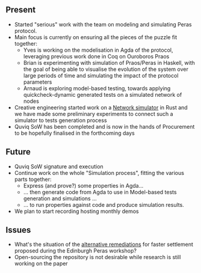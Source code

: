 ## Present

* Started "serious" work with the team on modeling and simulating Peras protocol.
* Main focus is currently on ensuring all the pieces of the puzzle fit together:
  * Yves is working on the modelisation in Agda of the protocol, leveraging previous work done in Coq on Ouroboros Praos
  * Brian is experimenting with simulation of Praos/Peras in Haskell, with the goal of being able to visualise the evolution of the system over large periods of time and simulating the impact of the protocol parameters
  * Arnaud is exploring model-based testing, towards applying quickcheck-dynamic generated tests on a simulated network of nodes
* Creative engineering started work on a [Network simulator](https://github.com/input-output-hk/ce-netsim) in Rust and we have made some preliminary experiments to connect such a simulator to tests generation process
* Quviq SoW has been completed and is now in the hands of Procurement to be hopefully finalised in the forthcoming days

## Future

* Quviq SoW signature and execution
* Continue work on the whole "Simulation process", fitting the various parts together:
  * Express (and prove?) some properties in Agda...
  * ... then generate code from Agda to use in Model-based tests generation and simulations ...
  * ... to run properties against code and produce simulation results.
* We plan to start recording hosting monthly demos

## Issues

* What's the situation of the [alternative remediations](https://docs.google.com/document/d/1dv796m2Fc7WH38DNmGc68WOXnqtxj7F30o-kGzM4zKA/edit#heading=h.8lhps0p37gcs) for faster settlement proposed during the Edinburgh Peras workshop?
* Open-sourcing the repository is not desirable while research is still working on the paper
